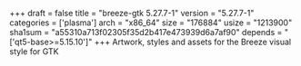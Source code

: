 +++
draft = false
title = "breeze-gtk 5.27.7-1"
version = "5.27.7-1"
categories = ['plasma']
arch = "x86_64"
size = "176884"
usize = "1213900"
sha1sum = "a55310a713f02305f35d2b417e473939d6a7af90"
depends = "['qt5-base>=5.15.10']"
+++
Artwork, styles and assets for the Breeze visual style for GTK